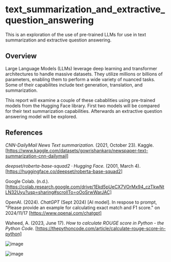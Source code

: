 # text_summarization_and_extractive_question_answering
This is an exploration of the use of pre-trained LLMs for use in text summarization and extractive question answering.

## Overview
Large Language Models (LLMs) leverage deep learning and transformer architectures to handle massive datasets. They utilize millions or billions of parameters, enabling them to perform a wide variety of nuanced tasks. Some of their capabilites include text generation, translation, and summarization.

This report will examine a couple of these cabablities using pre-trained models from the Hugging Face library. First two models will be compared for their text summarization capabilities. Afterwards an extractive question answering model will be explored. 

## References
_CNN-DailyMail News Text summarization._ (2021, October 23). Kaggle. [https://www.kaggle.com/datasets/gowrishankarp/newspaper-text-summarization-cnn-dailymail]

_deepset/roberta-base-squad2 · Hugging Face._ (2001, March 4). [https://huggingface.co/deepset/roberta-base-squad2]

Google Colab. (n.d.). [https://colab.research.google.com/drive/1Ekd5pUeCX7VOrMx94_czTkwNtLN32Uyu?usp=sharing#scrollTo=oOoSrwWarJAC]

OpenAI. (2024). _ChatGPT_ (Sept 2024) [AI model]. In respose to prompt, "Please provide an example for calculating exact match and F1 score." on 2024/11/17 [https://www.openai.com/chatgpt]

Waheed, A. (2023, June 17). _How to calculate ROUGE score in Python - the Python Code._ 
[https://thepythoncode.com/article/calculate-rouge-score-in-python]

![image](https://github.com/user-attachments/assets/96e07c42-06c4-4d93-9712-0e76d16623f8)

![image](https://github.com/user-attachments/assets/564589d8-2281-4d49-afe9-16c305bfb201)
